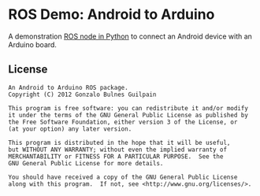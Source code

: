 ROS Demo: Android to Arduino
============================

A demonstration [ROS node in Python][tutorial] to connect an Android device with an Arduino board.

  [tutorial]: http://wiki.ros.org/android_sensors_driver/Tutorials/DrivingAnArduinoBoardFromAnAndroidDevice

License
-------

    An Android to Arduino ROS package.
    Copyright (C) 2012 Gonzalo Bulnes Guilpain

    This program is free software: you can redistribute it and/or modify
    it under the terms of the GNU General Public License as published by
    the Free Software Foundation, either version 3 of the License, or
    (at your option) any later version.

    This program is distributed in the hope that it will be useful,
    but WITHOUT ANY WARRANTY; without even the implied warranty of
    MERCHANTABILITY or FITNESS FOR A PARTICULAR PURPOSE.  See the
    GNU General Public License for more details.

    You should have received a copy of the GNU General Public License
    along with this program.  If not, see <http://www.gnu.org/licenses/>.

